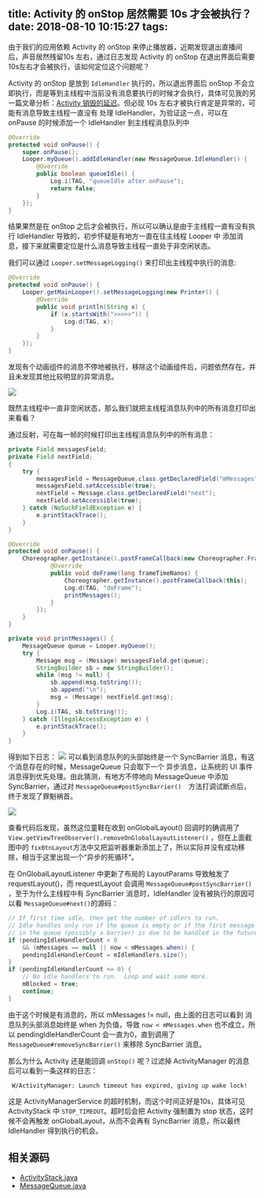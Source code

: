 title: Activity 的 onStop 居然需要 10s 才会被执行？
date: 2018-08-10 10:15:27
tags:
---

由于我们的应用依赖 Activity 的 onStop 来停止播放器，近期发现退出直播间后，声音居然残留10s 左右，通过日志发现 Activity 的 onStop 在退出界面后需要10s左右才会被执行，该如何定位这个问题呢？
<!--more-->
Activity 的 onStop 是放到 `IdleHandler` 执行的，所以退出界面后 onStop 不会立即执行，而是等到主线程中当前没有消息要执行的时候才会执行，具体可见我的另一篇文章分析：[Activity 销毁的延迟](https://linroid.com/2017/05/24/Pit-of-Activity-destory/)。但必现 10s 左右才被执行肯定是异常的，可能有消息导致主线程一直没有 处理 IdleHandler，为验证这一点，可以在 onPause 的时候添加一个 IdleHandler 到主线程消息队列中

```java
@Override
protected void onPause() {
    super.onPause();
    Looper.myQueue().addIdleHandler(new MessageQueue.IdleHandler() {
        @Override
        public boolean queueIdle() {
            Log.i(TAG, "queueIdle after onPause");
            return false;
        }
    });
}
```

结果果然是在 onStop 之后才会被执行，所以可以确认是由于主线程一直有没有执行 IdleHandler 导致的，初步怀疑是有地方一直在往主线程 Looper 中 添加消息，接下来就需要定位是什么消息导致主线程一直处于非空闲状态。

我们可以通过 `Looper.setMessageLogging()` 来打印出主线程中执行的消息:

```java
@Override
protected void onPause() {
    Looper.getMainLooper().setMessageLogging(new Printer() {
        @Override
        public void println(String x) {
            if (x.startsWith(">>>>>")) {
                Log.d(TAG, x);
            }
        }
    });
}
```

发现有个动画组件的消息不停地被执行，移除这个动画组件后，问题依然存在，并且未发现其他比较明显的异常消息。

![](https://cdn.linroid.com/WX20180723-105051@2x.png)

既然主线程中一直非空闲状态，那么我们就把主线程消息队列中的所有消息打印出来看看？

通过反射，可在每一帧的时候打印出主线程消息队列中的所有消息：

```java
private Field messagesField;
private Field nextField;
{
    try {
        messagesField = MessageQueue.class.getDeclaredField("mMessages");
        messagesField.setAccessible(true);
        nextField = Message.class.getDeclaredField("next");
        nextField.setAccessible(true);
    } catch (NoSuchFieldException e) {
        e.printStackTrace();
    }
}

@Override
protected void onPause() {        
	Choreographer.getInstance().postFrameCallback(new Choreographer.FrameCallback() {
            @Override
            public void doFrame(long frameTimeNanos) {
                Choreographer.getInstance().postFrameCallback(this);
                Log.d(TAG, "doFrame");
                printMessages();
            }
        });
    }
}

private void printMessages() {
    MessageQueue queue = Looper.myQueue();
    try {
        Message msg = (Message) messagesField.get(queue);
        StringBuilder sb = new StringBuilder();
        while (msg != null) {
            sb.append(msg.toString());
            sb.append("\n");
            msg = (Message) nextField.get(msg);
        }
        Log.i(TAG, sb.toString());
    } catch (IllegalAccessException e) {
        e.printStackTrace();
    }
}
```
得到如下日志：
![](https://cdn.linroid.com/blog/WX20180723-105818@2x.png)
可以看到消息队列的头部始终是一个 SyncBarrier 消息，有这个消息存在的时候，MessageQueue 只会取下一个 异步消息，让系统的 UI 事件消息得到优先处理。由此猜测，有地方不停地向 MessageQueue 中添加 SyncBarrier，通过对 `MessageQueue#postSyncBarrier()  `方法打调试断点后，终于发现了罪魁祸首。

![](https://cdn.linroid.com/blog/WX20180723-193912@2x.png)

查看代码后发现，虽然这位童鞋在收到 onGlobalLayout() 回调时的确调用了`View.getViewTreeObserver().removeOnGlobalLayoutListener()` ，但在上面截图中的 `fixBtnLayout`方法中又把监听器重新添加上了，所以实际并没有成功移除，相当于这里出现一个“异步的死循环“。

在 OnGlobalLayoutListener 中更新了布局的 LayoutParams 导致触发了 requestLayout()，而 requestLayout 会调用 `MessageQueue#postSyncBarrier() `，至于为什么主线程中有 SyncBarrier 消息时，IdleHandler 没有被执行的原因可以看 `MessageQueue#next()`的源码：

```java
// If first time idle, then get the number of idlers to run.
// Idle handles only run if the queue is empty or if the first message
// in the queue (possibly a barrier) is due to be handled in the future.
if (pendingIdleHandlerCount < 0
    && (mMessages == null || now < mMessages.when)) {
    pendingIdleHandlerCount = mIdleHandlers.size();
}
if (pendingIdleHandlerCount <= 0) {
    // No idle handlers to run.  Loop and wait some more.
    mBlocked = true;
    continue;
}
```

由于这个时候是有消息的，所以 mMessages != null，由上面的日志可以看到 消息队列头部消息始终是 when 为负值，导致 `now < mMessages.when` 也不成立，所以 pendingIdleHandlerCount 会一直为0，直到调用了 `MessageQueue#removeSyncBarrier()` 来移除 SyncBarrier 消息。

那么为什么 Activity 还是能回调 `onStop()` 呢？过滤掉 ActivityManager 的消息后可以看到一条这样的日志：

```
 W/ActivityManager: Launch timeout has expired, giving up wake lock!
```

这是 ActivityManagerService 的超时机制，而这个时间正好是10s，具体可见 ActivityStack 中 `STOP_TIMEOUT`。超时后会把 Activity 强制置为 stop 状态，这时候不会再触发 onGlobalLayout，从而不会再有 SyncBarrier 消息，所以最终 IdleHandler 得到执行的机会。



## 相关源码

- [ActivityStack.java](https://android.googlesource.com/platform/frameworks/base.git/+/master/services/core/java/com/android/server/am/ActivityStack.java)
- [MessageQueue.java](https://android.googlesource.com/platform/frameworks/base/+/master/core/java/android/os/MessageQueue.java)